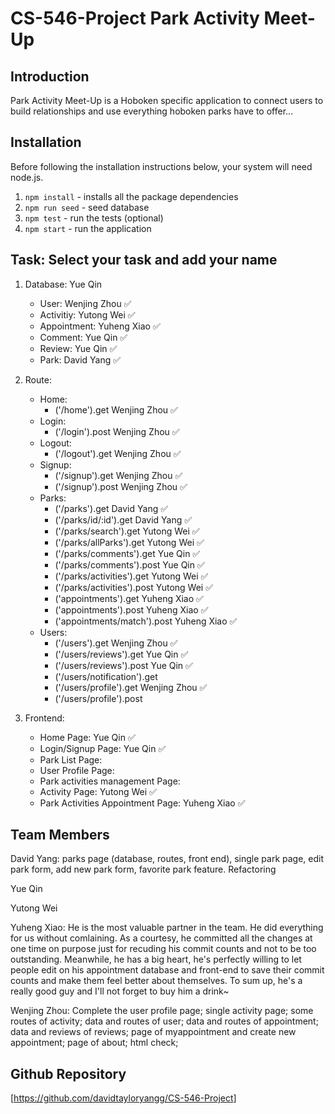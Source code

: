 # CS-546-Project Park Activity Meet-Up

## Introduction

Park Activity Meet-Up is a Hoboken specific application to connect users to build relationships and use everything hoboken parks have to offer...

## Installation

Before following the installation instructions below, your system will need node.js.

1. `npm install` - installs all the package dependencies
2. `npm run seed` - seed database
3. `npm test` - run the tests (optional)
4. `npm start` - run the application

## Task: Select your task and add your name

1. Database: Yue Qin
   - User: Wenjing Zhou :white_check_mark:
   - Activitiy: Yutong Wei :white_check_mark:
   - Appointment: Yuheng Xiao :white_check_mark:
   - Comment: Yue Qin :white_check_mark:
   - Review: Yue Qin :white_check_mark:
   - Park: David Yang :white_check_mark:
2. Route:

   - Home:
     - ('/home').get Wenjing Zhou :white_check_mark:
   - Login:
     - ('/login').post Wenjing Zhou :white_check_mark:
   - Logout:
     - ('/logout').get Wenjing Zhou :white_check_mark:
   - Signup:
     - ('/signup').get Wenjing Zhou :white_check_mark:
     - ('/signup').post Wenjing Zhou :white_check_mark:
   - Parks:
     - ('/parks').get David Yang :white_check_mark:
     - ('/parks/id/:id').get David Yang :white_check_mark:
     - ('/parks/search').get Yutong Wei :white_check_mark:
     - ('/parks/allParks').get Yutong Wei :white_check_mark:
     - ('/parks/comments').get Yue Qin :white_check_mark:
     - ('/parks/comments').post Yue Qin :white_check_mark:
     - ('/parks/activities').get Yutong Wei :white_check_mark:
     - ('/parks/activities').post Yutong Wei :white_check_mark:
     - ('appointments').get Yuheng Xiao :white_check_mark:
     - ('appointments').post Yuheng Xiao :white_check_mark:
     - ('appointments/match').post Yuheng Xiao :white_check_mark:
   - Users:
     - ('/users').get Wenjing Zhou :white_check_mark:
     - ('/users/reviews').get Yue Qin :white_check_mark:
     - ('/users/reviews').post Yue Qin :white_check_mark:
     - ('/users/notification').get
     - ('/users/profile').get Wenjing Zhou :white_check_mark:
     - ('/users/profile').post

3. Frontend:
   - Home Page: Yue Qin :white_check_mark:
   - Login/Signup Page: Yue Qin :white_check_mark:
   - Park List Page:
   - User Profile Page:
   - Park activities management Page:
   - Activity Page: Yutong Wei :white_check_mark:
   - Park Activities Appointment Page: Yuheng Xiao :white_check_mark:

## Team Members

David Yang: parks page (database, routes, front end), single park page, edit park form, add new park form, favorite park feature. Refactoring

Yue Qin

Yutong Wei

Yuheng Xiao: He is the most valuable partner in the team. He did everything for us without comlaining. As a courtesy, he committed all the changes at one time on purpose just for recuding his commit counts and not to be too outstanding. Meanwhile, he has a big heart, he's perfectly willing to let people edit on his appointment database and front-end to save their commit counts and make them feel better about themselves. To sum up, he's a really good guy and I'll not forget to buy him a drink~

Wenjing Zhou: Complete the user profile page; single activity page; some routes of activity; data and routes of user; data and routes of appointment; data and reviews of reviews; page of myappointment and create new appointment; page of about; html check; 
## Github Repository

[https://github.com/davidtayloryangg/CS-546-Project]
